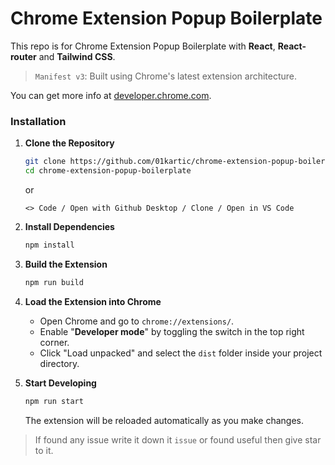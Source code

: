 # Chrome Extension Popup Boilerplate

This repo is for Chrome Extension Popup Boilerplate with **React**, **React-router** and **Tailwind CSS**.

> `Manifest v3`: Built using Chrome's latest extension architecture.

You can get more info at [developer.chrome.com](https://developer.chrome.com/docs/extensions).

### Installation

1. **Clone the Repository**
    ```bash
    git clone https://github.com/01kartic/chrome-extension-popup-boilerplate.git
    cd chrome-extension-popup-boilerplate
    ```
    or
    ```
    <> Code / Open with Github Desktop / Clone / Open in VS Code
    ``` 

2. **Install Dependencies**
    ```bash
    npm install
    ```

3. **Build the Extension**
    ```bash
    npm run build
    ```

4. **Load the Extension into Chrome**
    - Open Chrome and go to `chrome://extensions/`.
    - Enable "**Developer mode**" by toggling the switch in the top right corner.
    - Click "Load unpacked" and select the `dist` folder inside your project directory.

5. **Start Developing**
    ```bash
    npm run start
    ```
    The extension will be reloaded automatically as you make changes.

> If found any issue write it down it `issue` or found useful then give star to it.